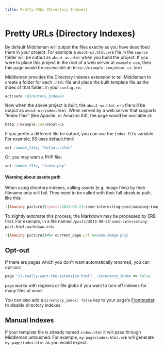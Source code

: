 ```yaml
---
title: Pretty URLs (Directory Indexes)
---
```


# Pretty URLs (Directory Indexes)

By default Middleman will output the files exactly as you have described them
in your project. For example a `about-us.html.erb` file in the `source` folder
will be output as `about-us.html` when you build the project. If you were to
place this project in the root of a web server at `example.com`, then this page
would be accessible at: `http://example.com/about-us.html`

Middleman provides the Directory Indexes extension to tell Middleman to create
a folder for each `.html` file and place the built template file as the index
of that folder. In your `config.rb`:

```ruby
activate :directory_indexes
```

Now when the above project is built, the `about-us.html.erb` file will be
output as `about-us/index.html`. When served by a web server that supports
"index files" (like Apache, or Amazon S3), the page would be available at:

```ruby
http://example.com/about-us
```

If you prefer a different file be output, you can use the `index_file`
variable. For example, IIS uses default.html:

```ruby
set :index_file, "default.html"
```

Or, you may want a PHP file:

```ruby
set :index_file, "index.php"
```

#### Warning about assets path

When using directory indexes, calling assets (e.g. image files) by their
filename only will fail. They need to be called with their full absolute path,
like this:

```ruby
![Amazing picture](/posts/2013-09-23-some-interesting-post/amazing-image.png)
```

To slightly automate this process, the Markdown may be processed by ERB first.
For example, in a file named
`/posts/2013-09-23-some-interesting-post.html.markdown.erb`:

```ruby
![Amazing picture](<%= current_page.url %>some-image.png)
```

## Opt-out

If there are pages which you don't want automatically renamed, you can opt-out:

```ruby
page "/i-really-want-the-extension.html", :directory_index => false
```

`page` works with regexes or file globs if you want to turn off indexes for many
files at once.

You can also add a `directory_index: false` key to your page's [Frontmatter] to
disable directory indexes.

## Manual Indexes

If your template file is already named `index.html` it will pass through
Middleman untouched. For example, `my-page/index.html.erb` will generate
`my-page/index.html` as you would expect.

  [Frontmatter]: /basics/frontmatter/
